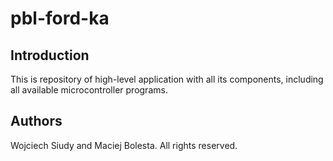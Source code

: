 # pbl-ford-ka

## Introduction
This is repository of high-level application with all its components, including all available microcontroller programs.

## Authors
Wojciech Siudy and Maciej Bolesta. All rights reserved.
